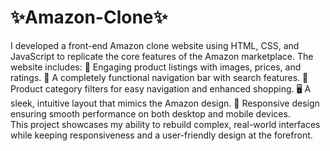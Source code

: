 # ✨Amazon-Clone✨

<P>
I developed a front-end Amazon clone website using HTML, CSS, and JavaScript to replicate the core features of the Amazon marketplace.
The website includes:
🛒 Engaging product listings with images, prices, and ratings.
🔎 A completely functional navigation bar with search features.
📁 Product category filters for easy navigation and enhanced shopping.
🖥️ A sleek, intuitive layout that mimics the Amazon design.
📲 Responsive design ensuring smooth performance on both desktop and mobile devices.<br>
This project showcases my ability to rebuild complex, real-world interfaces while keeping responsiveness and a user-friendly design at the forefront.
</P>
